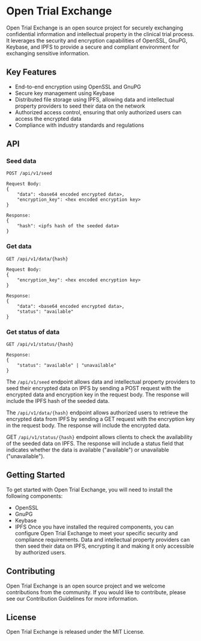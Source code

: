 # Open Trial Exchange

Open Trial Exchange is an open source project for securely exchanging confidential information and intellectual property in the clinical trial process. It leverages the security and encryption capabilities of OpenSSL, GnuPG, Keybase, and IPFS to provide a secure and compliant environment for exchanging sensitive information.

## Key Features
- End-to-end encryption using OpenSSL and GnuPG
- Secure key management using Keybase
- Distributed file storage using IPFS, allowing data and intellectual property providers to seed their data on the network
- Authorized access control, ensuring that only authorized users can access the encrypted data
- Compliance with industry standards and regulations


## API

### Seed data

```
POST /api/v1/seed

Request Body:
{
	"data": <base64 encoded encrypted data>,
	"encryption_key": <hex encoded encryption key>
}

Response:
{
	"hash": <ipfs hash of the seeded data>
}
```

### Get data

```
GET /api/v1/data/{hash}

Request Body:
{
	"encryption_key": <hex encoded encryption key>
}

Response:
{
	"data": <base64 encoded encrypted data>,
	"status": "available"
}
```

### Get status of data

```
GET /api/v1/status/{hash}

Response:
{
	"status": "available" | "unavailable"
}

```

The `/api/v1/seed` endpoint allows data and intellectual property providers to seed their encrypted data on IPFS by sending a POST request with the encrypted data and encryption key in the request body. The response will include the IPFS hash of the seeded data.

The `/api/v1/data/{hash}` endpoint allows authorized users to retrieve the encrypted data from IPFS by sending a GET request with the encryption key in the request body. The response will include the encrypted data.

GET `/api/v1/status/{hash}` endpoint allows clients to check the availability of the seeded data on IPFS. The response will include a status field that indicates whether the data is available ("available") or unavailable ("unavailable").

## Getting Started

To get started with Open Trial Exchange, you will need to install the following components:

- OpenSSL
- GnuPG
- Keybase
- IPFS
Once you have installed the required components, you can configure Open Trial Exchange to meet your specific security and compliance requirements. Data and intellectual property providers can then seed their data on IPFS, encrypting it and making it only accessible by authorized users.

## Contributing
Open Trial Exchange is an open source project and we welcome contributions from the community. If you would like to contribute, please see our Contribution Guidelines for more information.

## License
Open Trial Exchange is released under the MIT License.